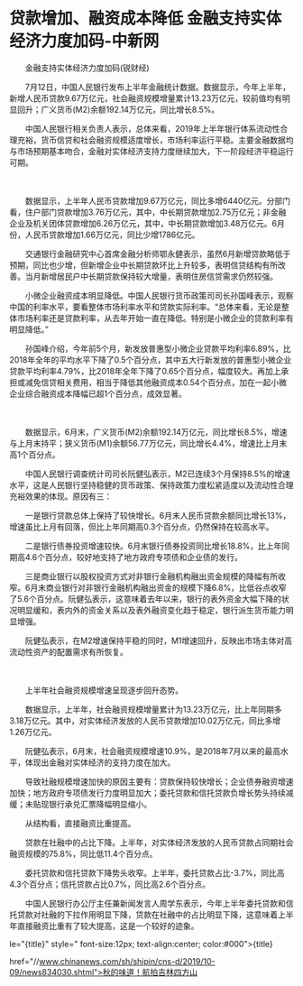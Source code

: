 # 贷款增加、融资成本降低 金融支持实体经济力度加码-中新网

　　金融支持实体经济力度加码(锐财经)

　　7月12日，中国人民银行发布上半年金融统计数据。数据显示，今年上半年，新增人民币贷款9.67万亿元，社会融资规模增量累计13.23万亿元，较前值均有明显回升；广义货币(M2)余额192.14万亿元，同比增长8.5%。

　　中国人民银行相关负责人表示，总体来看，2019年上半年银行体系流动性合理充裕，货币信贷和社会融资规模适度增长，市场利率运行平稳。主要金融数据均与市场预期基本吻合，金融对实体经济支持力度继续加大，下一阶段经济平稳运行可期。

　　

　　数据显示，上半年人民币贷款增加9.67万亿元，同比多增6440亿元。分部门看，住户部门贷款增加3.76万亿元，其中，中长期贷款增加2.75万亿元；非金融企业及机关团体贷款增加6.26万亿元，其中，中长期贷款增加3.48万亿元。6月份，人民币贷款增加1.66万亿元，同比少增1786亿元。

　　交通银行金融研究中心首席金融分析师鄂永健表示，虽然6月新增贷款略低于预期，同比也少增，但新增企业中长期贷款环比上升较多，表明信贷结构有所改善。当月新增居民户中长期贷款保持较大增量，表明住房信贷需求仍然较强。

　　小微企业融资成本明显降低。中国人民银行货币政策司司长孙国峰表示，观察中国的利率水平，要看整体市场利率水平和贷款实际利率。“总体来看，无论是整体市场利率还是贷款利率，从去年开始一直在降低。特别是小微企业的贷款利率有明显降低。”

　　孙国峰介绍，今年前5个月，新发放普惠型小微企业贷款平均利率6.89%，比2018年全年的平均水平下降了0.5个百分点，其中五大行新发放的普惠型小微企业贷款平均利率4.79%，比2018年全年下降了0.65个百分点，幅度较大。再加上承担或减免信贷相关费用，相当于降低其他融资成本0.54个百分点，加在一起小微企业综合融资成本降幅已超1个百分点，成效显著。

　　

　　数据显示，6月末，广义货币(M2)余额192.14万亿元，同比增长8.5%，增速与上月末持平；狭义货币(M1)余额56.77万亿元，同比增长4.4%，增速比上月末高1个百分点。

　　中国人民银行调查统计司司长阮健弘表示，M2已连续3个月保持8.5%的增速水平，这是人民银行坚持稳健的货币政策、保持政策力度松紧适度以及流动性合理充裕效果的体现。原因有三：

　　一是银行贷款总体上保持了较快增长。6月末人民币贷款余额同比增长13%，增速虽比上月有回落，但比上年同期高0.3个百分点，仍然保持在较高水平。

　　二是银行债券投资增速较快。6月末银行债券投资同比增长18.8%，比上年同期高4.6个百分点，较好地支持了地方政府专项债和企业债的发行。

　　三是商业银行以股权投资方式对非银行金融机构融出资金规模的降幅有所收窄。6月末商业银行对非银行金融机构融出资金的规模下降6.8%，比低谷点收窄了5.6个百分点。阮健弘表示，这意味着去年以来，银行的表外资金大幅下降的状况明显缓和，表内外的资金关系以及表外融资变化趋于稳定，银行派生货币能力明显增强。

　　阮健弘表示，在M2增速保持平稳的同时，M1增速回升，反映出市场主体对高流动性资产的配置需求有所恢复。

　　

　　上半年社会融资规模增速呈现逐步回升态势。

　　数据显示，上半年，社会融资规模增量累计为13.23万亿元，比上年同期多3.18万亿元。其中，对实体经济发放的人民币贷款增加10.02万亿元，同比多增1.26万亿元。

　　阮健弘表示，6月末，社会融资规模增速10.9%，是2018年7月以来的最高水平，体现出金融对实体经济的支持力度在加大。

　　导致社融规模增速加快的原因主要有：贷款保持较快增长；企业债券融资增速加快；地方政府专项债发行力度明显加大；委托贷款和信托贷款负增长势头持续减缓；未贴现银行承兑汇票降幅明显缩小。

　　从结构看，直接融资比重提高。

　　贷款在社融中的占比下降。上半年，对实体经济发放的人民币贷款占同期社会融资规模的75.8%，同比低11.4个百分点。

　　委托贷款和信托贷款下降势头收窄。上半年，委托贷款占比-3.7%，同比高4.3个百分点；信托贷款占比0.7%，同比高2.6个百分点。

　　中国人民银行办公厅主任兼新闻发言人周学东表示，今年上半年委托贷款和信托贷款对社融的下拉作用明显下降，贷款在社融中的占比明显下降，这意味着上半年直接融资比重有了较大提高，这是一个较好的迹象。

le="{title}" style=" font-size:12px; text-align:center; color:#000">{title}

href="//www.chinanews.com/sh/shipin/cns-d/2019/10-09/news834030.shtml">秋的味道！航拍吉林四方山
